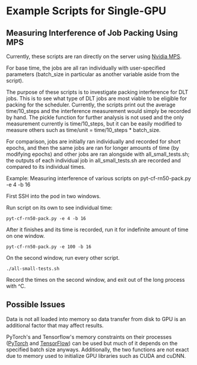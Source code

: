# Example Scripts for Single-GPU
## Measuring Interference of Job Packing Using MPS 

Currently, these scripts are ran directly on the server using [Nvidia MPS](https://github.com/CentaurusInfra/alnair/tree/main/fine-grained-sharing). 

For base time, the jobs are all ran individually with user-specified parameters (batch_size in particular as another variable aside from the script). 

The purpose of these scripts is to investigate packing interference for DLT jobs. This is to see what type of DLT jobs are most viable to be eligible for packing for the
scheduler. Currently, the scripts print out the average time/10_steps and the interference measurement would simply be recorded by hand. The pickle function for further 
analysis is not used and the only measurement currently is time/10_steps, but it can be easily modified to measure others such as time/unit = time/10_steps * batch_size.

For comparison, jobs are initially ran individually and recorded for short epochs, and then the same jobs are ran for longer amounts of time (by modifying epochs) and other 
jobs are ran alongside with all_small_tests.sh; the outputs of each individual job in all_small_tests.sh are recorded and compared to its individual times. 

Example: Measuring interference of various scripts on pyt-cf-rn50-pack.py -e 4 -b 16

First SSH into the pod in two windows. 

Run script on its own to see individual time: 

```pyt-cf-rn50-pack.py -e 4 -b 16```

After it finishes and its time is recorded, run it for indefinite amount of time on one window. 

```pyt-cf-rn50-pack.py -e 100 -b 16``` 

On the second window, run every other script. 

```./all-small-tests.sh```

Record the times on the second window, and exit out of the long process with ^C. 

## Possible Issues

Data is not all loaded into memory so data transfer from disk to GPU is an additional factor that may affect results.

PyTorch's and Tensorflow's memory constraints on their processes ([PyTorch](https://pytorch.org/docs/stable/generated/torch.cuda.set_per_process_memory_fraction.html) and [TensorFlow](https://www.tensorflow.org/api_docs/python/tf/compat/v1/GPUOptions)) 
can be used but much of it depends on the specified batch size anyways. Additionally, the two functions are not exact due to memory used to initialize GPU libraries such as CUDA and cuDNN.
